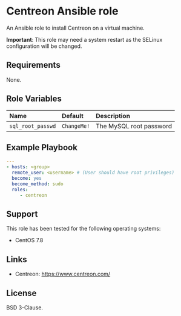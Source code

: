 Centreon Ansible role
=========

An Ansible role to install Centreon on a virtual machine.

**Important**: This role may need a system restart as the SELinux configuration will be changed.

Requirements
------------

None.

Role Variables
--------------

| Name              | Default     | Description             |
| :---------------- | :---------- | :---------------------- |
| `sql_root_passwd` | `ChangeMe!` | The MySQL root password |

Example Playbook
----------------

  ```YAML
  ---
  - hosts: <group>
    remote_user: <username> # (User should have root privileges)
    become: yes
    become_method: sudo
    roles:
       - centreon
  ```

Support
-------

This role has been tested for the following operating systems:

- CentOS 7.8

Links
-------

- Centreon: <https://www.centreon.com/>

License
-------

BSD 3-Clause.
